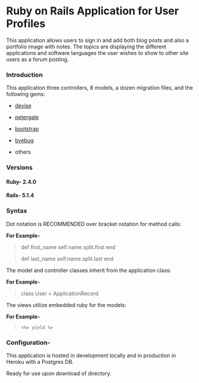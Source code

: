# Ruby on Rails Application for User Profiles

This application allows users to sign in and add both blog posts and also a portfolio image with notes. The topics are displaying the different applications and software languages the user wishes to show to other site users as a forum posting.

### Introduction

This application three controllers, 8 models, a dozen migration files, and the following gems:

* [devise](https://rubygems.org/gems/devise)

* [petergate](https://rubygems.org/gems/petergate)

* [bootstrap](https://rubygems.org/gems/bootstrap)

* [byebug](https://rubygems.org/gems/byebug)

* others

### Versions

#### Ruby- 2.4.0

#### Rails- 5.1.4

### Syntax

Dot notation is RECOMMENDED over bracket notation for method calls:

**For Example-**

>def first_name
	self.name.split.first
end

>def last_name
	self.name.split.last
end

The model and controller classes inherit from the application class:

**For Example-**

> class User < ApplicationRecord

The views utilize embedded ruby for the models:

**For Example-**

>     <%= yield %>

### Configuration-

This application is hosted in development locally and in production in Heroku with a Postgres DB.

Ready for use upon download of directory.